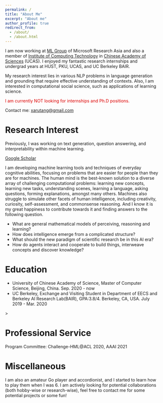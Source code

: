 ```yaml
---
permalink: /
title: "About Me"
excerpt: "About me"
author_profile: true
redirect_from: 
  - /about/
  - /about.html
---
```

I am now working at [ML Group](https://www.microsoft.com/en-us/research/group/machine-learning-research-group/) of Microsoft Research Asia and also a member of [Institute of Computing Technology](http://english.ict.cas.cn/) in [Chinese Academy of Sciences](https://en.wikipedia.org/wiki/University_of_the_Chinese_Academy_of_Sciences) (UCAS). <!--advised by [Yanyan Lan](http://www.bigdatalab.ac.cn/~lanyanyan/) fortunately.--> I enjoyed my fantastic research internships and undergrad years at HUST, PKU, UCAS, and UC Berkeley BAIR. 

My research interest lies in various NLP problems in language generation and grounding that require effective understanding of contexts. Also, I am interested in computational social science, such as applications of learning science.


<font color="#dd0000">I am currently NOT looking for internships and Ph.D positions.</font><br/> 

Contact me: xarutang@gmail.com
# Research Interest

Previously, I was working on text generation, question answering, and interpretability within machine learning.

[Google Scholar](https://scholar.google.com/citations?user=gGcRkpYAAAAJ&hl=en&oi=sra) 

I am developing machine learning tools and techniques of everyday cognitive abilities, focusing on problems that are easier for people than they are for machines. The human mind is the best-known solution to a diverse array of challenging computational problems: learning new concepts, learning new tasks, understanding scenes, learning a language, asking questions, forming explanations, amongst many others. Machines also struggle to simulate other facets of human intelligence, including creativity, curiosity, self-assessment, and commonsense reasoning. And I know it is my great happiness to contribute towards it and finding answers to the following question.

* What are general mathematical models of perceiving, reasoning and learning?
* How does intelligence emerge from a complicated structure?
* What should the new paradigm of scientific research be in this AI era?
* How do agents interact and cooperate to build things, interweave concepts and discover knowledge?

# Education
* University of Chinese Academy of Science, Master of Computer Science, Beijing, China. Sep. 2020 - now 
* UC Berkeley, Exchange and Visiting Student in Department of EECS and Berkeley AI Research Lab(BAIR), GPA:3.8/4. Berkeley, CA, USA. July 2019 - Mar. 2020

<!--
# Academic Experience

* [Tencent AI LAB](https://ai.tencent.com/ailab/en/index): Research Intern
* Research Collaboration: Working for Yale LILY Group, under Dr. Dragomir Radev
* Research Collaboration: Working for MIT CSAIL Clinical Decision Making Group, Mentor: [Di Jin](https://scholar.google.com/citations?user=x5QTK9YAAAAJ&hl=en), remotely. April. 2020 - May. 2020
* Research Collaboration: Working for CMU Multimodal Communication and Machine Learning Laboratory, Mentor: [Paul Liang](http://www.cs.cmu.edu/~pliang/), remotely. April. 2020 - 
* Institute of Computing Technology, Chinese Academy of Science, Guest student in CAS Key Lab of Network Data Science and Technology, Advisor: Prof. [Yanyan Lan](http://www.bigdatalab.ac.cn/~lanyanyan/), Beijing, China. Nov. 2018 - July 2019
* Peking University, Research Assistant in [Institute of Computer Science and Technology](http://www.wict.pku.edu.cn/english/home/index.htm), Advisor: Prof. [Rui Yan](https://scholar.google.com/citations?user=eLw6g-UAAAAJ&hl=en), Beijing, China. June 2018 - Oct. 2018
* National Language Resources Monitoring and Research Center, Research Assistant, Advisor: Prof. [Guangyou Zhou](https://scholar.google.com/citations?hl=en&user=ude9U4wAAAAJ&view_op=list_works&sortby=pubdate) and [Tingting He](https://dblp.uni-trier.de/pers/hd/h/He:Tingting), Wuhan, China. Sep. 2017 - June. 2018
-->>
# Professional Service

Program Committee: Challenge-HML@ACL 2020, AAAI 2021

# Miscellaneous

I am also an amateur Go player and accordionist, and I started to learn how to play them when I was 6. I am actively looking for potential collaborations (both hobby-wise or research-wise), feel free to contact me for some potential projects or some fun!
